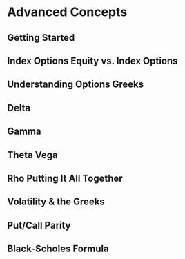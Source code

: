 # Advanced Concepts

## Getting Started&#x20;

## Index Options Equity vs. Index Options&#x20;

## Understanding Options Greeks&#x20;

## Delta&#x20;

## Gamma&#x20;

## Theta Vega&#x20;

## Rho Putting It All Together&#x20;

## Volatility & the Greeks&#x20;

## Put/Call Parity&#x20;

## Black-Scholes Formula

